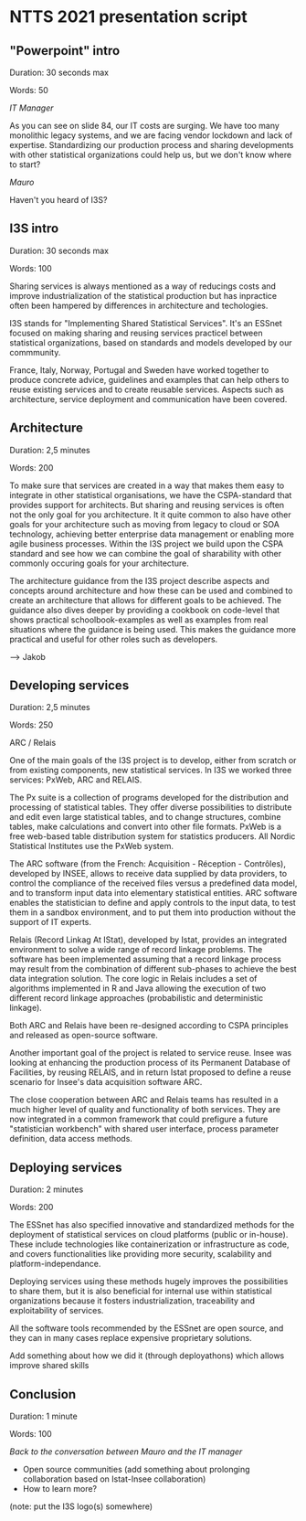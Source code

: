 # NTTS 2021 presentation script

## "Powerpoint" intro

Duration: 30 seconds max

Words: 50

*IT Manager*

As you can see on slide 84, our IT costs are surging. We have too many monolithic legacy systems, and we are facing vendor lockdown and lack of expertise. Standardizing our production process and sharing developments with other statistical organizations could help us, but we don't know where to start?

*Mauro*

Haven't you heard of I3S?


## I3S intro

Duration: 30 seconds max

Words: 100

Sharing services is always mentioned as a way of reducings costs and improve industrialization of the statistical production but has inpractice often been hampered by differences in architecture and techologies.

I3S stands for "Implementing Shared Statistical Services". It's an ESSnet focused on making sharing and reusing services practicel between statistical organizations, based on standards and models developed by our commmunity.

France, Italy, Norway, Portugal and Sweden have worked together to produce concrete advice, guidelines and examples that can help others to reuse existing services and to create reusable services. Aspects such as architecture, service deployment and communication have been covered.

## Architecture

Duration: 2,5 minutes

Words: 200

To make sure that services are created in a way that makes them easy to integrate in other statistical organisations, we have the CSPA-standard that provides support for architects. But sharing and reusing services is often not the only goal for you architecture. It it quite common to also have other goals for your architecture such as moving from legacy to cloud or SOA technology, achieving better enterprise data management or enabling more agile business processes. Within the I3S project we build upon the CSPA standard and see how we can combine the goal of sharability with other commonly occuring goals for your architecture.

The architecture guidance from the I3S project describe aspects and concepts around architecture and how these can be used and combined to create an architecture that allows for different goals to be achieved. The guidance also dives deeper by providing a cookbook on code-level that shows practical schoolbook-examples as well as examples from real situations where the guidance is being used. This makes the guidance more practical and useful for other roles such as developers.

--> Jakob

## Developing services

Duration: 2,5 minutes

Words: 250

ARC / Relais

One of the main goals of the I3S project is to develop, either from scratch or from existing components, new statistical services. In I3S we worked three services: PxWeb, ARC and RELAIS. 

The Px suite is a collection of programs developed for the distribution and processing of statistical tables. They offer diverse possibilities to distribute and edit even large statistical tables, and to change structures, combine tables, make calculations and convert into other file formats. PxWeb is a free web-based table distribution system for statistics producers. All Nordic Statistical Institutes use the PxWeb system.

The ARC software (from the French: Acquisition - Réception - Contrôles), developed by INSEE, allows to receive data supplied by data providers, to control the compliance of the received files versus a predefined data model, and to transform input data into elementary statistical entities. ARC software enables the statistician to define and apply controls to the input data, to test them in a sandbox environment, and to put them into production without the support of IT experts.

Relais (Record Linkag At IStat), developed by Istat, provides an integrated environment to solve a wide range of record linkage problems. The software has been implemented assuming that a record linkage process may result from the combination of different sub-phases to achieve the best data integration solution. The core logic in Relais includes a set of algorithms implemented in R and Java allowing the execution of two different record linkage approaches (probabilistic and deterministic linkage).

Both ARC and Relais have been re-designed according to CSPA principles and released as open-source software.

Another important goal of the project is related to service reuse.  Insee was looking at enhancing the production process of its Permanent Database of Facilities, by reusing RELAIS, and in return Istat proposed to define a reuse scenario for Insee's data acquisition software ARC. 

The close cooperation between ARC and Relais teams has resulted in a much higher level of quality and functionality of both services. They are now integrated in a common framework that could prefigure a future "statistician workbench" with shared user interface, process parameter definition, data access methods.

## Deploying services

Duration: 2 minutes

Words: 200

The ESSnet has also specified innovative and standardized methods for the deployment of statistical services on cloud platforms (public or in-house). These include technologies like containerization or infrastructure as code, and covers functionalities like providing more security, scalability and platform-independance.

Deploying services using these methods hugely improves the possibilities to share them, but it is also beneficial for internal use within statistical organizations because it fosters industrialization, traceability and exploitability of services.

All the software tools recommended by the ESSnet are open source, and they can in many cases replace expensive proprietary solutions.

Add something about how we did it (through deployathons) which allows improve shared skills

## Conclusion

Duration: 1 minute

Words: 100

*Back to the conversation between Mauro and the IT manager*

  * Open source communities (add something about prolonging collaboration based on Istat-Insee collaboration)
  * How to learn more?

(note: put the I3S logo(s) somewhere)
